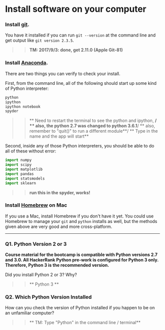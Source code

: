 # Install software on your computer


### Install [git](http://git-scm.com/).

You have it installed if you can run `git --version` at the command
line and get output like `git version 2.3.5`.

>> **TM: 2017/9/3: done, get 2.11.0 (Apple Git-81)**

### Install [Anaconda](http://continuum.io/downloads).

There are two things you can verify to check your install.

First, from the command line, all of the following should start up
some kind of Python interpreter:

```bash
python
ipython
ipython notebook
spyder
```
>> ** Need to restart the terminal to see the python and ipython, **/
>> ** also, the python 2.7 was changed to python 3.6.1**/
>> ** also, remember to "quit()" to run a different module**/
>> ** Type in the name and the app will start**

Second, inside any of those Python interpreters, you should be able to
do all of these without error:

```python
import numpy
import scipy
import matplotlib
import pandas
import statsmodels
import sklearn
```
>> **run this in the spyder, works!**

### Install [Homebrew](http://brew.sh/) on Mac

If you use a Mac, install Homebrew if you don't
have it yet. You could use Homebrew to manage your `git` and `python`
installs as well, but the methods given above are very good and more
cross-platform.

---

### Q1. Python Version 2 or 3

**Course material for the bootcamp is compatible with Python versions 2.7 and 3.0. All HackerRank Python pre-work is configured for Python 3 only.  Therefore, Python 3 is the recommended version.**  

Did you install Python 2 or 3? Why?  

>> ** Python 3 **

### Q2. Which Python Version Installed   

How can you check the version of Python installed if you happen to be on an unfamiliar computer?

>> ** TM: Type "Python" in the command line / terminal**

 


